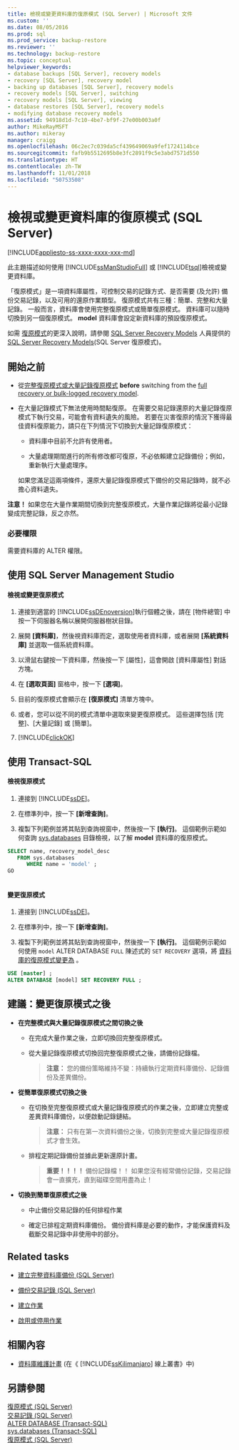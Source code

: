 ```yaml
---
title: 檢視或變更資料庫的復原模式 (SQL Server) | Microsoft 文件
ms.custom: ''
ms.date: 08/05/2016
ms.prod: sql
ms.prod_service: backup-restore
ms.reviewer: ''
ms.technology: backup-restore
ms.topic: conceptual
helpviewer_keywords:
- database backups [SQL Server], recovery models
- recovery [SQL Server], recovery model
- backing up databases [SQL Server], recovery models
- recovery models [SQL Server], switching
- recovery models [SQL Server], viewing
- database restores [SQL Server], recovery models
- modifying database recovery models
ms.assetid: 94918d1d-7c10-4be7-bf9f-27e00b003a0f
author: MikeRayMSFT
ms.author: mikeray
manager: craigg
ms.openlocfilehash: 06c2ec7c039da5cf439649069a9fef1724114bce
ms.sourcegitcommit: fafb9b5512695b8e3fc2891f9c5e3abd7571d550
ms.translationtype: HT
ms.contentlocale: zh-TW
ms.lasthandoff: 11/01/2018
ms.locfileid: "50753508"
---
```

# <a name="view-or-change-the-recovery-model-of-a-database-sql-server"></a>檢視或變更資料庫的復原模式 (SQL Server)
[!INCLUDE[appliesto-ss-xxxx-xxxx-xxx-md](../../includes/appliesto-ss-xxxx-xxxx-xxx-md.md)]

  此主題描述如何使用 [!INCLUDE[ssManStudioFull](../../includes/ssmanstudiofull-md.md)] 或 [!INCLUDE[tsql](../../includes/tsql-md.md)]檢視或變更資料庫。 
  
  「復原模式」是一項資料庫屬性，可控制交易的記錄方式、是否需要 (及允許) 備份交易記錄，以及可用的還原作業類型。 復原模式共有三種：簡單、完整和大量記錄。 一般而言，資料庫會使用完整復原模式或簡單復原模式。 資料庫可以隨時切換到另一個復原模式。 **model** 資料庫會設定新資料庫的預設復原模式。  
  
  如需 [復原模式](recovery-models-sql-server.md)的更深入說明，請參閱 [SQL Server Recovery Models](https://www.mssqltips.com/sqlservertutorial/2/sql-server-recovery-models/) 人員提供的 [SQL Server Recovery Models](https://www.mssqltips.com/)(SQL Server 復原模式)。
  
  
##  <a name="BeforeYouBegin"></a> 開始之前  
  

-   從[完整復原模式或大量記錄復原模式](back-up-a-transaction-log-sql-server.md) **before** switching from the [full recovery or bulk-logged recovery model](recovery-models-sql-server.md).  
  
-   在大量記錄模式下無法使用時間點復原。 在需要交易記錄還原的大量記錄復原模式下執行交易，可能會有資料遺失的風險。 若要在災害復原的情況下獲得最佳資料復原能力，請只在下列情況下切換到大量記錄復原模式：  
  
    -   資料庫中目前不允許有使用者。  
  
    -   大量處理期間進行的所有修改都可復原，不必依賴建立記錄備份；例如，重新執行大量處理序。  
  
     如果您滿足這兩項條件，還原大量記錄復原模式下備份的交易記錄時，就不必擔心資料遺失。  
  
**注意！** 如果您在大量作業期間切換到完整復原模式，大量作業記錄將從最小記錄變成完整記錄，反之亦然。  
  
###  <a name="Security"></a> 必要權限  
   需要資料庫的 ALTER 權限。  
  
##  <a name="SSMSProcedure"></a> 使用 SQL Server Management Studio  
  
#### <a name="to-view-or-change-the-recovery-model"></a>檢視或變更復原模式  
  
1.  連接到適當的 [!INCLUDE[ssDEnoversion](../../includes/ssdenoversion-md.md)]執行個體之後，請在 [物件總管] 中按一下伺服器名稱以展開伺服器樹狀目錄。  
  
2.  展開 **[資料庫]**，然後視資料庫而定，選取使用者資料庫，或者展開 **[系統資料庫]** 並選取一個系統資料庫。  
  
3.  以滑鼠右鍵按一下資料庫，然後按一下 [屬性]，這會開啟 [資料庫屬性] 對話方塊。  
  
4.  在 **[選取頁面]** 窗格中，按一下 **[選項]**。  
  
5.  目前的復原模式會顯示在 **[復原模式]** 清單方塊中。  
  
6.  或者，您可以從不同的模式清單中選取來變更復原模式。 這些選擇包括 [完整]、[大量記錄] 或 [簡單]。  
  
7.  [!INCLUDE[clickOK](../../includes/clickok-md.md)]  
  
##  <a name="TsqlProcedure"></a> 使用 Transact-SQL  
  
#### <a name="to-view-the-recovery-model"></a>檢視復原模式  
  
1.  連接到 [!INCLUDE[ssDE](../../includes/ssde-md.md)]。  
  
2.  在標準列中，按一下 **[新增查詢]**。  
  
3.  複製下列範例並將其貼到查詢視窗中，然後按一下 **[執行]**。 這個範例示範如何查詢 [sys.databases](../../relational-databases/system-catalog-views/sys-databases-transact-sql.md) 目錄檢視，以了解 **model** 資料庫的復原模式。  
  
```sql  
SELECT name, recovery_model_desc  
   FROM sys.databases  
      WHERE name = 'model' ;  
GO  
  
```  
  
#### <a name="to-change-the-recovery-model"></a>變更復原模式  
  
1.  連接到 [!INCLUDE[ssDE](../../includes/ssde-md.md)]。  
  
2.  在標準列中，按一下 **[新增查詢]**。  
  
3.  複製下列範例並將其貼到查詢視窗中，然後按一下 **[執行]**。 這個範例示範如何使用 `model` ALTER DATABASE `FULL` 陳述式的 `SET RECOVERY` 選項，將 [資料庫的復原模式變更為](../../t-sql/statements/alter-database-transact-sql-set-options.md) 。  
  
```sql  
USE [master] ;  
ALTER DATABASE [model] SET RECOVERY FULL ;  
```  
  
##  <a name="FollowUp"></a> 建議：變更復原模式之後  
  
-   **在完整模式與大量記錄復原模式之間切換之後**  
  
    -   在完成大量作業之後，立即切換回完整復原模式。  
  
    -   從大量記錄復原模式切換回完整復原模式之後，請備份記錄檔。  
  
        >**注意：** 您的備份策略維持不變：持續執行定期資料庫備份、記錄備份及差異備份。  
  
-   **從簡單復原模式切換之後**  
  
    -   在切換至完整復原模式或大量記錄復原模式的作業之後，立即建立完整或差異資料庫備份，以便啟動記錄鏈結。  
  
        >**注意：** 只有在第一次資料備份之後，切換到完整或大量記錄復原模式才會生效。  
  
    -   排程定期記錄備份並據此更新還原計畫。  
  
        > **重要！！！！** 備份記錄檔！！ 如果您沒有經常備份記錄，交易記錄會一直擴充，直到磁碟空間用盡為止！  
  
-   **切換到簡單復原模式之後**  
  
    -   中止備份交易記錄的任何排程作業  
  
    -   確定已排程定期資料庫備份。 備份資料庫是必要的動作，才能保護資料及截斷交易記錄中非使用中的部分。  
  
##  <a name="RelatedTasks"></a> Related tasks  
  
-   [建立完整資料庫備份 &#40;SQL Server&#41;](../../relational-databases/backup-restore/create-a-full-database-backup-sql-server.md)  
  
-   [備份交易記錄 &#40;SQL Server&#41;](../../relational-databases/backup-restore/back-up-a-transaction-log-sql-server.md)  
  
-   [建立作業](../../ssms/agent/create-a-job.md)  
  
-   [啟用或停用作業](../../ssms/agent/disable-or-enable-a-job.md)  
  
##  <a name="RelatedContent"></a> 相關內容  
  
-   [資料庫維護計畫](../maintenance-plans/maintenance-plans.md) (在《 [!INCLUDE[ssKilimanjaro](../../includes/sskilimanjaro-md.md)] 線上叢書》中)  
  
## <a name="see-also"></a>另請參閱  
 [復原模式 &#40;SQL Server&#41;](../../relational-databases/backup-restore/recovery-models-sql-server.md)   
 [交易記錄 &#40;SQL Server&#41;](../../relational-databases/logs/the-transaction-log-sql-server.md)   
 [ALTER DATABASE &#40;Transact-SQL&#41;](../../t-sql/statements/alter-database-transact-sql.md)   
 [sys.databases &#40;Transact-SQL&#41;](../../relational-databases/system-catalog-views/sys-databases-transact-sql.md)   
 [復原模式 &#40;SQL Server&#41;](../../relational-databases/backup-restore/recovery-models-sql-server.md)  
  
  
